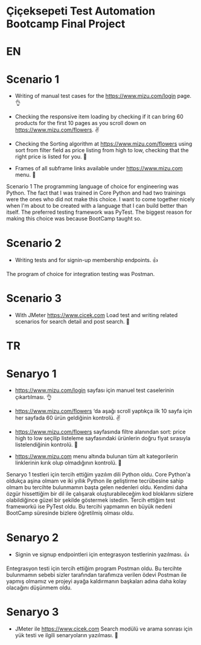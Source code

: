 # Çiçeksepeti Test Automation Bootcamp Final Project

# EN

# Scenario 1

- Writing of manual test cases for the https://www.mizu.com/login page. 👌

- Checking the responsive item loading by checking if it can bring 60 products for the first 10 pages as you scroll down on https://www.mizu.com/flowers. ✌️

- Checking the Sorting algorithm at https://www.mizu.com/flowers using sort from  filter field as price listing from high to low, checking that the right price is listed for you. 🤏

- Frames of all subframe links available under https://www.mizu.com menu. 🤙

Scenario 1 The programming language of choice for engineering was Python. The fact that I was trained in Core Python and had two trainings were the ones who did not make this choice. I want to come together nicely when I'm about to be created with a language that I can build better than itself. The preferred testing framework was PyTest. The biggest reason for making this choice was because BootCamp taught so.

# Scenario 2

- Writing tests and for signin-up membership endpoints. 👍

The program of choice for integration testing was Postman.

# Scenario 3

- With JMeter https://www.cicek.com Load test and writing related scenarios for search detail and post search. 🤞



# TR

# Senaryo 1

- https://www.mizu.com/login sayfası için manuel test caselerinin çıkartılması. 👌

- https://www.mizu.com/flowers ‘da aşağı scroll yaptıkça ilk 10 sayfa için her sayfada 60 ürün geldiğinin kontrolü. ✌️

- https://www.mizu.com/flowers sayfasında filtre alanından sort: price high to low seçilip listeleme sayfasındaki ürünlerin doğru fiyat sırasıyla listelendiğinin kontrolü. 🤏

- https://www.mizu.com menu altında bulunan tüm alt kategorilerin linklerinin kırık olup olmadığının kontrolü. 🤙

Senaryo 1 testleri için tercih ettiğim yazılım dili Python oldu. Core Python'a oldukça aşina olmam ve iki yıllık Python ile geliştirme tecrübesine sahip olmam bu tercihte bulunmamın başta gelen nedenleri oldu. Kendimi daha özgür hissettiğim bir dil ile çalışarak oluşturabileceğim kod bloklarını sizlere olabildiğince güzel bir şekilde göstermek istedim. Tercih ettiğim test frameworkü ise PyTest oldu. Bu tercihi yapmamın en büyük nedeni BootCamp süresinde bizlere öğretilmiş olması oldu. 

# Senaryo 2

- Signin ve signup endpointleri için entegrasyon testlerinin yazılması. 👍

Entegrasyon testi için tercih ettiğim program Postman oldu. Bu tercihte bulunmamın sebebi sizler tarafından tarafımıza verilen ödevi Postman ile yapmış olmamız ve projeyi ayağa kaldırmanın başkaları adına daha kolay olacağını düşünmem oldu. 

# Senaryo 3

- JMeter ile https://www.cicek.com Search modülü ve arama sonrası için yük testi ve ilgili senaryoların yazılması. 🤞
